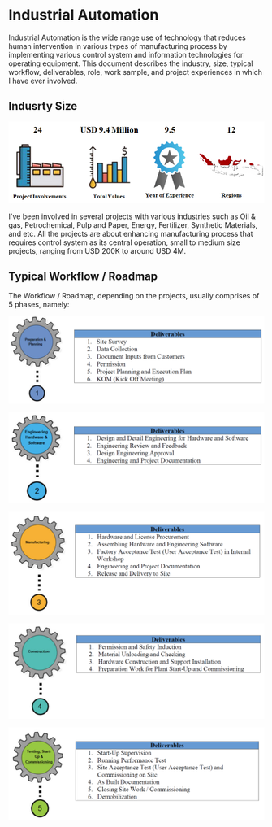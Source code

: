 # Industrial Automation
Industrial Automation is the wide range use of technology that reduces human intervention in various types of manufacturing process by implementing various control system and information technologies for operating equipment. This document describes the industry, size, typical workflow, deliverables, role, work sample, and project experiences in which I have ever involved.

## Indusrty Size

![](ProjectInNumbers.png)

I've been involved in several projects with various industries such as Oil & gas, Petrochemical, Pulp and Paper, Energy, Fertilizer, Synthetic Materials, and etc. All the projects are about enhancing manufacturing process that requires control system as its central operation, small to medium size projects, ranging from USD 200K to around USD 4M.

## Typical Workflow / Roadmap
The Workflow / Roadmap, depending on the projects, usually comprises of 5 phases, namely:

![](PrepPlan.png)

![](Eng.png)

![](Manufacture.png)

![](Construct.png)

![](Commission.png)
